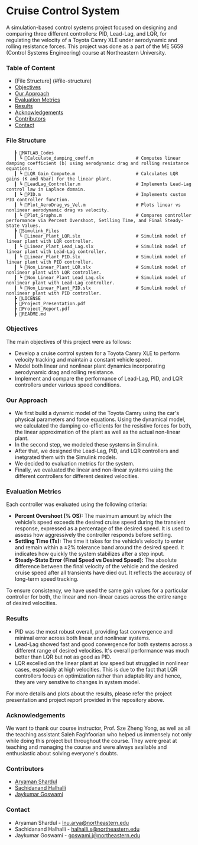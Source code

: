 # Cruise Control System
A simulation-based control systems project focused on designing and comparing three different controllers: PID, Lead-Lag, and LQR, for regulating the velocity of a Toyota Camry XLE under aerodynamic and rolling resistance forces. This project was done as a part of the ME 5659 (Control Systems Engineering) course at Northeastern University.

### Table of Content
* [File Structure] (#file-structure)
* [Objectives](#objectives)
* [Our Approach](#our-approach)
* [Evaluation Metrics](#evaluation-metrics)
* [Results](#results)
* [Acknowledgements](#acknowledgements)
* [Contributors](#contributors)
* [Contact](#contact)

### File Structure
```
   ┣ 📂MATLAB_Codes       
   ┃ ┗ 📜Calculate_damping_coeff.m                # Computes linear damping coefficient (b) using aerodynamic drag and rolling resistance equations.                           
   ┃ ┗ 📜LQR_Gain_Compute.m                       # Calculates LQR gains (K and Nbar) for the linear plant.
   ┃ ┗ 📜LeadLag_Controller.m                     # Implements Lead-Lag control law in Laplace domain.
   ┃ ┗ 📜PID.m                                    # Implements custom PID controller function. 
   ┃ ┗ 📜Plot_AeroDrag_vs_Vel.m                   # Plots linear vs nonlinear aerodynamic drag vs velocity.
   ┃ ┗ 📜Plot_Graphs.m                            # Compares controller performance via Percent Overshoot, Setlling Time, and Final Steady-State Values. 
   ┣ 📂Simulink_Files                        
   ┃ ┗ 📜Linear_Plant_LQR.slx                     # Simulink model of linear plant with LQR controller.          
   ┃ ┗ 📜Linear_Plant_Lead_Lag.slx                # Simulink model of linear plant with Lead-Lag controller.
   ┃ ┗ 📜Linear_Plant_PID.slx                     # Simulink model of linear plant with PID controller.
   ┃ ┗ 📜Non_Linear_Plant_LQR.slx                 # Simulink model of nonlinear plant with LQR controller.   
   ┃ ┗ 📜Non_Linear_Plant_Lead_Lag.slx            # Simulink model of nonlinear plant with Lead-Lag controller.
   ┃ ┗ 📜Non_Linear_Plant_PID.slx                 # Simulink model of nonlinear plant with PID controller.
   ┣ 📜LICENSE
   ┣ 📜Project_Presentation.pdf
   ┣ 📜Project_Report.pdf
   ┣ 📜README.md
```

### Objectives
The main objectives of this project were as follows:
- Develop a cruise control system for a Toyota Camry XLE to perform velocity tracking and maintain a constant vehicle speed.
- Model both linear and nonlinear plant dynamics incorporating aerodynamic drag and rolling resistance.
- Implement and compare the performance of Lead-Lag, PID, and LQR controllers under various speed conditions.

### Our Approach
- We first build a dynamic model of the Toyota Camry using the car's physical parameters and force equations. Using the dynamical model, we calculated the damping co-efficients for the resistive forces for both, the linear approximation of the plant as well as the actual non-linear plant.
- In the second step, we modeled these systems in Simulink.
- After that, we designed the Lead-Lag, PID, and LQR controllers and inetgrated them with the Simulink models.
- We decided to evaluation metrics for the system.
- Finally, we evaluated the linear and non-linear systems using the different controllers for different desired velocities.

### Evaluation Metrics
Each controller was evaluated using the following criteria:
- <b> Percent Overshoot (% OS):</b> The maximum amount by which the vehicle’s speed exceeds the desired cruise speed during the transient response, expressed as a percentage of the desired speed. It is used to assess how aggressively the controller responds before settling.
- <b> Settling Time (Ts):</b> The time it takes for the vehicle’s velocity to enter and remain within a ±2% tolerance band around the desired speed. It indicates how quickly the system stabilizes after a step input.
- <b> Steady-State Error (Final Speed vs Desired Speed):</b> The absolute difference between the final velocity of the vehicle and the desired cruise speed after all transients have died out. It reflects the accuracy of long-term speed tracking.
  
To ensure consistency, we have used the same gain values for a particular controller for both, the linear and non-linear cases across the entire range of desired velocities. 

### Results
- PID was the most robust overall, providing fast convergence and minimal error across both linear and nonlinear systems.
- Lead-Lag showed fast and good convergence for both systems across a different range of desired velocities. It's overall performance was much better than LQR but not as good as PID. 
- LQR excelled on the linear plant at low speed but struggled in nonlinear cases, especially at high velocities. This is due to the fact that LQR controllers focus on optimization rather than adaptability and hence, they are very senstive to changes in system model.  

For more details and plots about the results, please refer the project presentation and project report provided in the repository above. 

### Acknowledgements
We want to thank our course instructor, Prof. Sze Zheng Yong, as well as all the teaching assistant Saleh Faghfoorian who helped us immensely not only while doing this project but throughout the course. They were great at teaching and managing the course and were always available and enthusiastic about solving everyone's doubts.

### Contributors
- [Aryaman Shardul](https://github.com/Aryaman22102002)
- [Sachidanand Halhalli](https://github.com/halhalli-s)
- [Jaykumar Goswami](https://github.com/Aryaman22102002/FAST_LIO_Loop_Closure_Test_On_NUANCE/blob/main)

### Contact
- Aryaman Shardul - lnu.arya@northeastern.edu
- Sachidanand Halhalli - halhalli.s@northeastern.edu
- Jaykumar Goswami - goswami.j@northeastern.edu
